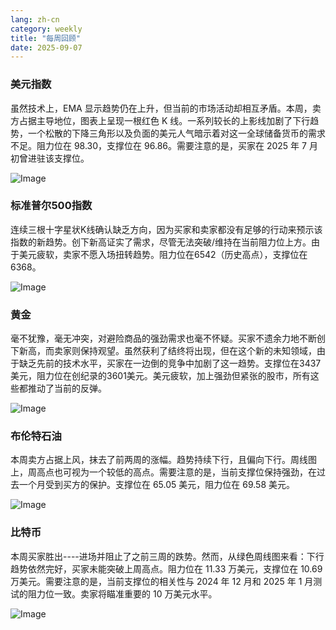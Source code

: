 ```yaml
---
lang: zh-cn
category: weekly
title: "每周回顾"
date: 2025-09-07
---
```


### 美元指数

虽然技术上，EMA 显示趋势仍在上升，但当前的市场活动却相互矛盾。本周，卖方占据主导地位，图表上呈现一根红色 K 线。一系列较长的上影线加剧了下行趋势，一个松散的下降三角形以及负面的美元人气暗示着对这一全球储备货币的需求不足。阻力位在 98.30，支撑位在 96.86。需要注意的是，买家在 2025 年 7 月初曾进驻该支撑位。

![Image](https://markleighedu.github.io/img/Sep-2025/07-Sep-2025/usdindex.jpg)

### 标准普尔500指数

连续三根十字星状K线确认缺乏方向，因为买家和卖家都没有足够的行动来预示该指数的新趋势。创下新高证实了需求，尽管无法突破/维持在当前阻力位上方。由于美元疲软，卖家不愿入场扭转趋势。阻力位在6542（历史高点），支撑位在6368。

![Image](https://markleighedu.github.io/img/Sep-2025/07-Sep-2025/sp500.jpg)

### 黄金

毫不犹豫，毫无冲突，对避险商品的强劲需求也毫不怀疑。买家不遗余力地不断创下新高，而卖家则保持观望。虽然获利了结终将出现，但在这个新的未知领域，由于缺乏先前的技术水平，买家在一边倒的竞争中加剧了这一趋势。支撑位在3437美元，阻力位在创纪录的3601美元。美元疲软，加上强劲但紧张的股市，所有这些都推动了当前的反弹。

![Image](https://markleighedu.github.io/img/Sep-2025/07-Sep-2025/gold.jpg)

### 布伦特石油

本周卖方占据上风，抹去了前两周的涨幅。趋势持续下行，且偏向下行。周线图上，周高点也可视为一个较低的高点。需要注意的是，当前支撑位保持强劲，在过去一个月受到买方的保护。支撑位在 65.05 美元，阻力位在 69.58 美元。

![Image](https://markleighedu.github.io/img/Sep-2025/07-Sep-2025/brentoil.jpg)

### 比特币

本周买家胜出----进场并阻止了之前三周的跌势。然而，从绿色周线图来看：下行趋势依然完好，买家未能突破上周高点。阻力位在 11.33 万美元，支撑位在 10.69 万美元。需要注意的是，当前支撑位的相关性与 2024 年 12 月和 2025 年 1 月测试的阻力位一致。卖家将瞄准重要的 10 万美元水平。

![Image](https://markleighedu.github.io/img/Sep-2025/07-Sep-2025/bitcoin.jpg)

